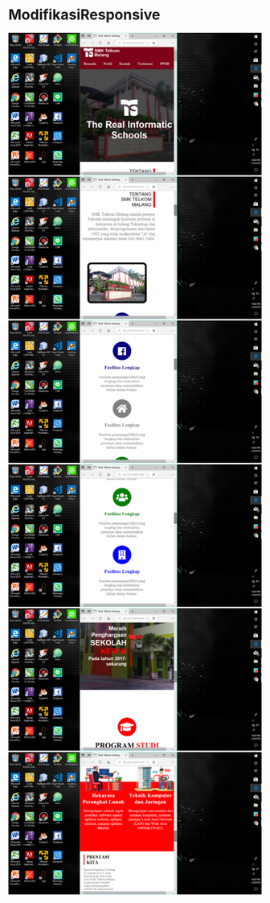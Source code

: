 # ModifikasiResponsive
![alt text](https://github.com/Nesta2002/ModifikasiResponsive/blob/master/Screenshot%20(161).png)
![alt text](https://github.com/Nesta2002/ModifikasiResponsive/blob/master/Screenshot%20(162).png)
![alt text](https://github.com/Nesta2002/ModifikasiResponsive/blob/master/Screenshot%20(163).png)
![alt text](https://github.com/Nesta2002/ModifikasiResponsive/blob/master/Screenshot%20(164).png)
![alt text](https://github.com/Nesta2002/ModifikasiResponsive/blob/master/Screenshot%20(165).png)
![alt text](https://github.com/Nesta2002/ModifikasiResponsive/blob/master/Screenshot%20(166).png)
